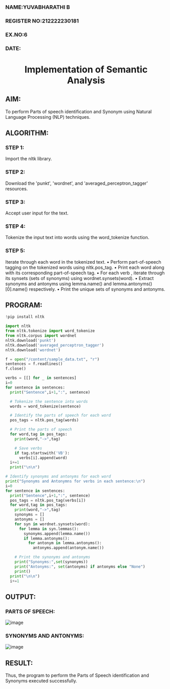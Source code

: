 <H3>NAME:YUVABHARATHI B</H3>
<H3>REGISTER NO:212222230181</H3>
<H3>EX.NO:6</H3>
<H3>DATE:</H3>
<H1 ALIGN =CENTER>Implementation of Semantic Analysis</H1>

## AIM:
To perform Parts of speech identification and Synonym using Natural Language Processing (NLP) techniques.
 
## ALGORITHM:
### STEP 1:
Import the nltk library.
### STEP 2:
Download the 'punkt', 'wordnet', and 'averaged_perceptron_tagger' resources.
### STEP 3:
Accept user input for the text.
### STEP 4:
Tokenize the input text into words using the word_tokenize function.
### STEP 5:
Iterate through each word in the tokenized text.
•	Perform part-of-speech tagging on the tokenized words using nltk.pos_tag.
•	Print each word along with its corresponding part-of-speech tag.
•	For each verb , iterate through its synsets (sets of synonyms) using wordnet.synsets(word).
•	Extract synonyms and antonyms using lemma.name() and lemma.antonyms()[0].name() respectively.
•	Print the unique sets of synonyms and antonyms.

## PROGRAM:
```py
!pip install nltk

import nltk
from nltk.tokenize import word_tokenize
from nltk.corpus import wordnet
nltk.download('punkt')
nltk.download('averaged_perceptron_tagger')
nltk.download('wordnet')

f = open("/content/sample_data.txt", "r")
sentences = f.readlines()
f.close()

verbs = [[] for _ in sentences]
i=0
for sentence in sentences:
  print("Sentence",i+1,":", sentence)

  # Tokenize the sentence into words
  words = word_tokenize(sentence)

  # Identify the parts of speech for each word
  pos_tags = nltk.pos_tag(words)

  # Print the parts of speech
  for word,tag in pos_tags:
    print(word,"->",tag)

    # Save verbs
    if tag.startswith('VB'):
      verbs[i].append(word)
  i+=1
  print("\n\n")

# Identify synonyms and antonyms for each word
print("Synonyms and Antonymns for verbs in each sentence:\n")
i=0
for sentence in sentences:
  print("Sentence",i+1,":", sentence)
  pos_tags = nltk.pos_tag(verbs[i])
  for word,tag in pos_tags:
    print(word,"->",tag)
    synonyms = []
    antonyms = []
    for syn in wordnet.synsets(word):
      for lemma in syn.lemmas():
        synonyms.append(lemma.name())
        if lemma.antonyms():
          for antonym in lemma.antonyms():
            antonyms.append(antonym.name())

    # Print the synonyms and antonyms
    print("Synonyms:",set(synonyms))
    print("Antonyms:", set(antonyms) if antonyms else "None")
    print()
  print("\n\n")
  i+=1
```

## OUTPUT:
### PARTS OF SPEECH:
![image](https://github.com/user-attachments/assets/41216163-157c-4059-a32b-dc2367fa70bd)

### SYNONYMS AND ANTONYMS:
![image](https://github.com/user-attachments/assets/aa471c25-f7a1-4833-be9a-d2e177af622b)


## RESULT:
Thus, the program to perform the Parts of Speech identification and Synonyms executed successfully.
